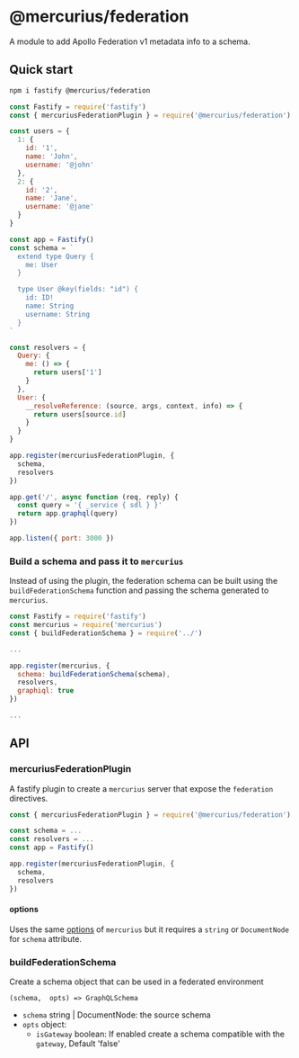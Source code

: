 # @mercurius/federation

A module to add Apollo Federation v1 metadata info to a schema.

## Quick start

```bash
npm i fastify @mercurius/federation
```

```js
const Fastify = require('fastify')
const { mercuriusFederationPlugin } = require('@mercurius/federation')

const users = {
  1: {
    id: '1',
    name: 'John',
    username: '@john'
  },
  2: {
    id: '2',
    name: 'Jane',
    username: '@jane'
  }
}

const app = Fastify()
const schema = `
  extend type Query {
    me: User
  }

  type User @key(fields: "id") {
    id: ID!
    name: String
    username: String
  }
`

const resolvers = {
  Query: {
    me: () => {
      return users['1']
    }
  },
  User: {
    __resolveReference: (source, args, context, info) => {
      return users[source.id]
    }
  }
}

app.register(mercuriusFederationPlugin, {
  schema,
  resolvers
})

app.get('/', async function (req, reply) {
  const query = '{ _service { sdl } }'
  return app.graphql(query)
})

app.listen({ port: 3000 })
```

### Build a schema and pass it to `mercurius`

Instead of using the plugin, the federation schema can be built using the `buildFederationSchema` function and passing the schema generated to `mercurius`.

```javascript
const Fastify = require('fastify')
const mercurius = require('mercurius')
const { buildFederationSchema } = require('../')

...

app.register(mercurius, {
  schema: buildFederationSchema(schema),
  resolvers,
  graphiql: true
})

...
```

## API

### mercuriusFederationPlugin

A fastify plugin to create a `mercurius` server that expose the `federation` directives.

```javascript
const { mercuriusFederationPlugin } = require('@mercurius/federation')

const schema = ...
const resolvers = ...
const app = Fastify()

app.register(mercuriusFederationPlugin, {
  schema,
  resolvers
})
```

#### options
Uses the same [options](https://mercurius.dev/#/docs/api/options?id=plugin-options) of `mercurius` but
it requires a `string` or `DocumentNode` for `schema` attribute. 

### buildFederationSchema

Create a schema object that can be used in a federated environment

`(schema,  opts) => GraphQLSchema`

- `schema` string | DocumentNode: the source schema
- `opts` object:
  - `isGateway` boolean: If enabled create a schema compatible with the `gateway`, Default 'false'
